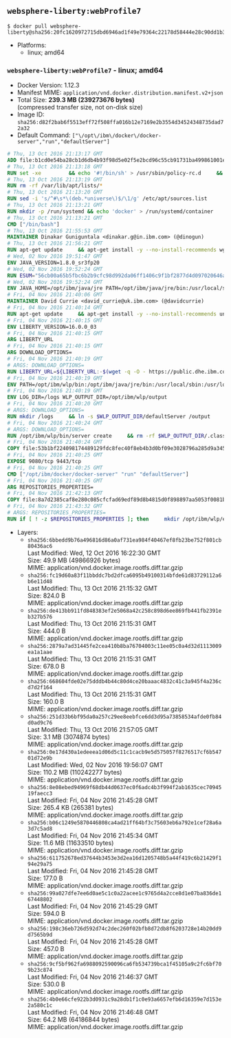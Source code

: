 ## `websphere-liberty:webProfile7`

```console
$ docker pull websphere-liberty@sha256:20fc1620972715dbd6946ad1f49e79364c22178d58444e28c90dd1b35d60dcbc
```

-	Platforms:
	-	linux; amd64

### `websphere-liberty:webProfile7` - linux; amd64

-	Docker Version: 1.12.3
-	Manifest MIME: `application/vnd.docker.distribution.manifest.v2+json`
-	Total Size: **239.3 MB (239273676 bytes)**  
	(compressed transfer size, not on-disk size)
-	Image ID: `sha256:d82f2bab6f5513eff72f508ffa016b12e7169e2b3554d34524348735dad72a32`
-	Default Command: `["\/opt\/ibm\/docker\/docker-server","run","defaultServer"]`

```dockerfile
# Thu, 13 Oct 2016 21:13:17 GMT
ADD file:b1cd0e54ba28cb1d6db4b93f98d5e02f5e2bcd96c55cb91731ba499861001e30 in / 
# Thu, 13 Oct 2016 21:13:18 GMT
RUN set -xe 		&& echo '#!/bin/sh' > /usr/sbin/policy-rc.d 	&& echo 'exit 101' >> /usr/sbin/policy-rc.d 	&& chmod +x /usr/sbin/policy-rc.d 		&& dpkg-divert --local --rename --add /sbin/initctl 	&& cp -a /usr/sbin/policy-rc.d /sbin/initctl 	&& sed -i 's/^exit.*/exit 0/' /sbin/initctl 		&& echo 'force-unsafe-io' > /etc/dpkg/dpkg.cfg.d/docker-apt-speedup 		&& echo 'DPkg::Post-Invoke { "rm -f /var/cache/apt/archives/*.deb /var/cache/apt/archives/partial/*.deb /var/cache/apt/*.bin || true"; };' > /etc/apt/apt.conf.d/docker-clean 	&& echo 'APT::Update::Post-Invoke { "rm -f /var/cache/apt/archives/*.deb /var/cache/apt/archives/partial/*.deb /var/cache/apt/*.bin || true"; };' >> /etc/apt/apt.conf.d/docker-clean 	&& echo 'Dir::Cache::pkgcache ""; Dir::Cache::srcpkgcache "";' >> /etc/apt/apt.conf.d/docker-clean 		&& echo 'Acquire::Languages "none";' > /etc/apt/apt.conf.d/docker-no-languages 		&& echo 'Acquire::GzipIndexes "true"; Acquire::CompressionTypes::Order:: "gz";' > /etc/apt/apt.conf.d/docker-gzip-indexes 		&& echo 'Apt::AutoRemove::SuggestsImportant "false";' > /etc/apt/apt.conf.d/docker-autoremove-suggests
# Thu, 13 Oct 2016 21:13:19 GMT
RUN rm -rf /var/lib/apt/lists/*
# Thu, 13 Oct 2016 21:13:20 GMT
RUN sed -i 's/^#\s*\(deb.*universe\)$/\1/g' /etc/apt/sources.list
# Thu, 13 Oct 2016 21:13:21 GMT
RUN mkdir -p /run/systemd && echo 'docker' > /run/systemd/container
# Thu, 13 Oct 2016 21:13:21 GMT
CMD ["/bin/bash"]
# Thu, 13 Oct 2016 21:55:53 GMT
MAINTAINER Dinakar Guniguntala <dinakar.g@in.ibm.com> (@dinogun)
# Thu, 13 Oct 2016 21:56:21 GMT
RUN apt-get update     && apt-get install -y --no-install-recommends wget ca-certificates     && rm -rf /var/lib/apt/lists/*
# Wed, 02 Nov 2016 19:51:47 GMT
ENV JAVA_VERSION=1.8.0_sr3fp20
# Wed, 02 Nov 2016 19:52:24 GMT
RUN ESUM="56cb00a65b5fbc6b2b9cfc98d992da06ff1406c9f1bf2877d4d097020646a705"     && BASE_URL="https://public.dhe.ibm.com/ibmdl/export/pub/systems/cloud/runtimes/java/meta/"     && YML_FILE="jre/linux/x86_64/index.yml"     && wget -q -U UA_IBM_JAVA_Docker -O /tmp/index.yml $BASE_URL/$YML_FILE     && JAVA_URL=$(cat /tmp/index.yml | sed -n '/'$JAVA_VERSION'/{n;p}' | sed -n 's/\s*uri:\s//p' | tr -d '\r')     && wget -q -U UA_IBM_JAVA_Docker -O /tmp/ibm-java.bin $JAVA_URL     && echo "$ESUM  /tmp/ibm-java.bin" | sha256sum -c -     && echo "INSTALLER_UI=silent" > /tmp/response.properties     && echo "USER_INSTALL_DIR=/opt/ibm/java" >> /tmp/response.properties     && echo "LICENSE_ACCEPTED=TRUE" >> /tmp/response.properties     && mkdir -p /opt/ibm     && chmod +x /tmp/ibm-java.bin     && /tmp/ibm-java.bin -i silent -f /tmp/response.properties     && rm -f /tmp/response.properties     && rm -f /tmp/index.yml     && rm -f /tmp/ibm-java.bin
# Wed, 02 Nov 2016 19:52:24 GMT
ENV JAVA_HOME=/opt/ibm/java/jre PATH=/opt/ibm/java/jre/bin:/usr/local/sbin:/usr/local/bin:/usr/sbin:/usr/bin:/sbin:/bin
# Fri, 04 Nov 2016 21:40:06 GMT
MAINTAINER David Currie <david_currie@uk.ibm.com> (@davidcurrie)
# Fri, 04 Nov 2016 21:40:14 GMT
RUN apt-get update     && apt-get install -y --no-install-recommends unzip     && rm -rf /var/lib/apt/lists/*
# Fri, 04 Nov 2016 21:40:15 GMT
ENV LIBERTY_VERSION=16.0.0_03
# Fri, 04 Nov 2016 21:40:15 GMT
ARG LIBERTY_URL
# Fri, 04 Nov 2016 21:40:15 GMT
ARG DOWNLOAD_OPTIONS=
# Fri, 04 Nov 2016 21:40:19 GMT
# ARGS: DOWNLOAD_OPTIONS=
RUN LIBERTY_URL=${LIBERTY_URL:-$(wget -q -O - https://public.dhe.ibm.com/ibmdl/export/pub/software/websphere/wasdev/downloads/wlp/index.yml  | grep $LIBERTY_VERSION -A 6 | sed -n 's/\s*kernel:\s//p' | tr -d '\r' )}      && wget $DOWNLOAD_OPTIONS $LIBERTY_URL -U UA-IBM-WebSphere-Liberty-Docker -O /tmp/wlp.zip     && unzip -q /tmp/wlp.zip -d /opt/ibm     && rm /tmp/wlp.zip
# Fri, 04 Nov 2016 21:40:19 GMT
ENV PATH=/opt/ibm/wlp/bin:/opt/ibm/java/jre/bin:/usr/local/sbin:/usr/local/bin:/usr/sbin:/usr/bin:/sbin:/bin
# Fri, 04 Nov 2016 21:40:19 GMT
ENV LOG_DIR=/logs WLP_OUTPUT_DIR=/opt/ibm/wlp/output
# Fri, 04 Nov 2016 21:40:20 GMT
# ARGS: DOWNLOAD_OPTIONS=
RUN mkdir /logs     && ln -s $WLP_OUTPUT_DIR/defaultServer /output     && ln -s /opt/ibm/wlp/usr/servers/defaultServer /config
# Fri, 04 Nov 2016 21:40:24 GMT
# ARGS: DOWNLOAD_OPTIONS=
RUN /opt/ibm/wlp/bin/server create     && rm -rf $WLP_OUTPUT_DIR/.classCache /output/workarea
# Fri, 04 Nov 2016 21:40:24 GMT
COPY file:53b1bf224098174489129fdc8fec40f8eb4b3d0bf09e3028796a285d9a3457f1 in /opt/ibm/docker/ 
# Fri, 04 Nov 2016 21:40:25 GMT
EXPOSE 9080/tcp 9443/tcp
# Fri, 04 Nov 2016 21:40:25 GMT
CMD ["/opt/ibm/docker/docker-server" "run" "defaultServer"]
# Fri, 04 Nov 2016 21:40:25 GMT
ARG REPOSITORIES_PROPERTIES=
# Fri, 04 Nov 2016 21:42:13 GMT
COPY file:8a7d2385caf8e280c085cfcfad69edf89d8b4815d0f898897aa5053f0081bf61 in /config/ 
# Fri, 04 Nov 2016 21:43:32 GMT
# ARGS: REPOSITORIES_PROPERTIES=
RUN if [ ! -z $REPOSITORIES_PROPERTIES ]; then     mkdir /opt/ibm/wlp/etc/     echo $REPOSITORIES_PROPERTIES > /opt/ibm/wlp/etc/repositories.properties;   fi   && installUtility install --acceptLicense     appSecurity-2.0 bluemixUtility-1.0 collectiveMember-1.0 ldapRegistry-3.0     localConnector-1.0 microProfile-1.0 monitor-1.0 restConnector-1.0     requestTiming-1.0 restConnector-2.0 sessionDatabase-1.0 ssl-1.0     webCache-1.0 webProfile-7.0   && if [ ! -z $REPOSITORIES_PROPERTIES ]; then rm /opt/ibm/wlp/etc/repositories.properties; fi   && rm -rf /output/workarea /output/logs
```

-	Layers:
	-	`sha256:6bbedd9b76a496816d86a0af731ea984f40467ef8fb23be752f801cb80436ac6`  
		Last Modified: Wed, 12 Oct 2016 16:22:30 GMT  
		Size: 49.9 MB (49866926 bytes)  
		MIME: application/vnd.docker.image.rootfs.diff.tar.gzip
	-	`sha256:fc19d60a83f11bbddc7bd2dfca6095b49100314bfde61d83729112a6b6e11d48`  
		Last Modified: Thu, 13 Oct 2016 21:15:32 GMT  
		Size: 824.0 B  
		MIME: application/vnd.docker.image.rootfs.diff.tar.gzip
	-	`sha256:de413bb911fd848383ef2e5068a42c258c898d6ee869fb441fb2391eb327b576`  
		Last Modified: Thu, 13 Oct 2016 21:15:31 GMT  
		Size: 444.0 B  
		MIME: application/vnd.docker.image.rootfs.diff.tar.gzip
	-	`sha256:2879a7ad31445fe2cea410b8ba76704003c11ee05c0a4d32d1113009ea1a1aae`  
		Last Modified: Thu, 13 Oct 2016 21:15:31 GMT  
		Size: 678.0 B  
		MIME: application/vnd.docker.image.rootfs.diff.tar.gzip
	-	`sha256:668604fde02e75dddb4b44c80d4ce20baaac4832c41c3a945f4a236cd7d2f164`  
		Last Modified: Thu, 13 Oct 2016 21:15:31 GMT  
		Size: 160.0 B  
		MIME: application/vnd.docker.image.rootfs.diff.tar.gzip
	-	`sha256:251d33b6bf95da0a257c29ee8eebfce6dd3d95a73858534afde0fb84d0ad9c76`  
		Last Modified: Thu, 13 Oct 2016 21:57:05 GMT  
		Size: 3.1 MB (3074874 bytes)  
		MIME: application/vnd.docker.image.rootfs.diff.tar.gzip
	-	`sha256:0e17d430a1edeeea1d06d5c11c1cacb9e5d575057f8276517cf6b54701d72e9b`  
		Last Modified: Wed, 02 Nov 2016 19:56:07 GMT  
		Size: 110.2 MB (110242277 bytes)  
		MIME: application/vnd.docker.image.rootfs.diff.tar.gzip
	-	`sha256:8e08ebed94969f68db44d0637ec0f6adc4b3f994f2ab1635cec7094519faecc3`  
		Last Modified: Fri, 04 Nov 2016 21:45:28 GMT  
		Size: 265.4 KB (265381 bytes)  
		MIME: application/vnd.docker.image.rootfs.diff.tar.gzip
	-	`sha256:b06c1249e5870446808ca4ad21ff64bf3c75603eb6a792e1cef28a6a3d7c5ad8`  
		Last Modified: Fri, 04 Nov 2016 21:45:34 GMT  
		Size: 11.6 MB (11633510 bytes)  
		MIME: application/vnd.docker.image.rootfs.diff.tar.gzip
	-	`sha256:611752678ed37644b3453e3d2ea16d1205748b5a44f419c6b21429f194e29a75`  
		Last Modified: Fri, 04 Nov 2016 21:45:28 GMT  
		Size: 177.0 B  
		MIME: application/vnd.docker.image.rootfs.diff.tar.gzip
	-	`sha256:99a027dfe7ee6d0ae5c1c0a22acee1c9765d4a2cce8d1e07ba836de167448802`  
		Last Modified: Fri, 04 Nov 2016 21:45:29 GMT  
		Size: 594.0 B  
		MIME: application/vnd.docker.image.rootfs.diff.tar.gzip
	-	`sha256:198c36eb726d592d74c2dec260f02bfb8d72db8f6203728e14b20dd9d7565b9d`  
		Last Modified: Fri, 04 Nov 2016 21:45:28 GMT  
		Size: 457.0 B  
		MIME: application/vnd.docker.image.rootfs.diff.tar.gzip
	-	`sha256:9cf5bf962fa6988092590096ca6fb534739bca1f45105a9c2fc6bf709b23c874`  
		Last Modified: Fri, 04 Nov 2016 21:46:37 GMT  
		Size: 530.0 B  
		MIME: application/vnd.docker.image.rootfs.diff.tar.gzip
	-	`sha256:4b0e66cfe922b3d0931c9a28db1f1c0e93a6657efb6d16359e7d153e2a580c1c`  
		Last Modified: Fri, 04 Nov 2016 21:46:48 GMT  
		Size: 64.2 MB (64186844 bytes)  
		MIME: application/vnd.docker.image.rootfs.diff.tar.gzip

